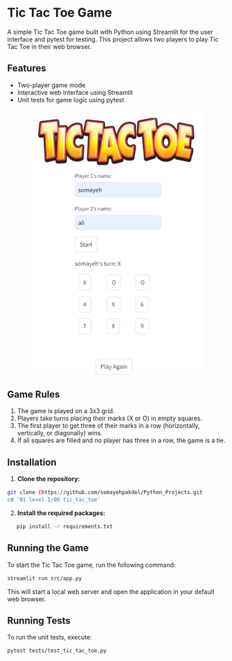 # Tic Tac Toe Game

A simple Tic Tac Toe game built with Python using Streamlit for the user interface and pytest for testing. This project allows two players to play Tic Tac Toe in their web browser.

## Features

- Two-player game mode
- Interactive web interface using Streamlit
- Unit tests for game logic using pytest

<p align="center">
    <img src='./images/tictactoe_app.png' alt='happy_numbers', width=400>
</p>


## Game Rules

1. The game is played on a 3x3 grid.
2. Players take turns placing their marks (X or O) in empty squares.
3. The first player to get three of their marks in a row (horizontally, vertically, or diagonally) wins.
4. If all squares are filled and no player has three in a row, the game is a tie.

## Installation

1. **Clone the repository:**

```bash
git clone (https://github.com/somayehpakdel/Python_Projects.git
cd '01 level I/08 tic_tac_toe'
```

2. **Install the required packages:**

```bash
   pip install -r requirements.txt
```

## Running the Game

To start the Tic Tac Toe game, run the following command:

```bash
streamlit run src/app.py
```
This will start a local web server and open the application in your default web browser.

## Running Tests

To run the unit tests, execute:

``` bash
pytest tests/test_tic_tac_toe.py
```
